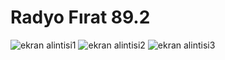 # Radyo Fırat 89.2

![ekran alintisi1](https://user-images.githubusercontent.com/24482512/51410011-71264300-1b74-11e9-9418-df436174433d.PNG)
![ekran alintisi2](https://user-images.githubusercontent.com/24482512/51410012-71264300-1b74-11e9-8660-ad1650ea2392.PNG)
![ekran alintisi3](https://user-images.githubusercontent.com/24482512/51410013-71bed980-1b74-11e9-8222-203c80ad6b8b.PNG)


